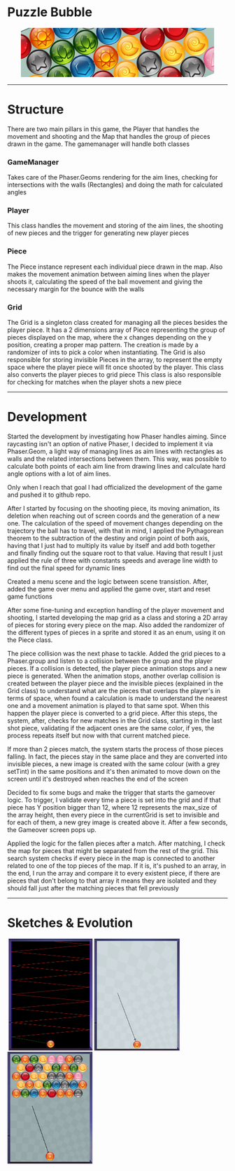 # Puzzle Bubble

<p align="center">
  <img src='https://github.com/AfonsoCFonseca/PuzzleBubble-Game/blob/main/screenshots/header.png'>
</p>

---------------------------------------------------------------
# Structure
There are two main pillars in this game, the Player that handles the movement and shooting and the Map that handles the group of pieces drawn in the game. 
The gamemanager will handle both classes

### GameManager ###
Takes care of the Phaser.Geoms rendering for the aim lines, checking for intersections with the walls (Rectangles) and doing the math for calculated angles

### Player ###
This class handles the movement and storing of the aim lines, the shooting of new pieces and the trigger for generating new player pieces

### Piece ###
The Piece instance represent each individual piece drawn in the map. Also makes the movement animation between aiming lines when the player shoots it, calculating the speed of the ball movement and giving the necessary margin for the bounce with the walls

### Grid ###
The Grid is a singleton class created for managing all the pieces besides the player piece. It has a 2 dimensions array of Piece representing the group of pieces displayed on the map, where the x changes depending on the y position, creating a proper map pattern.
The creation is made by a randomizer of ints to pick a color when instantiating. 
The Grid is also responsible for storing invisible Pieces in the array, to represent the empty space where the player piece will fit once shooted by the player. This class also converts the player pieces to grid piece
This class is also responsible for checking for matches when the player shots a new piece

---------------------------------------------------------------
# Development
Started the development by investigating how Phaser handles aiming. Since raycasting isn't an option of native Phaser, I decided to implement it via Phaser.Geom, a light way of managing lines as aim lines with rectangles as walls and the related intersections between them. This way, was possible to calculate both points of each aim line from drawing lines and calculate hard angle options with a lot of aim lines.

Only when I reach that goal I had officialized the development of the game and pushed it to github repo.

After I started by focusing on the shooting piece, its moving animation, its deletion when reaching out of screen coords and the generation of a new one. The calculation of the speed of movement changes depending on the trajectory the ball has to travel, with that in mind, I applied the Pythagorean theorem to the subtraction of the destiny and origin point of both axis, having that I just had to multiply its value by itself and add both together and finally finding out the square root to that value. Having that result I just applied the rule of three with constants speeds and average line width to find out the final speed for dynamic lines

Created a menu scene and the logic between scene transistion. After, added the game over menu and applied the game over, start and reset game functions

After some fine-tuning and exception handling of the player movement and shooting, I started developing the map grid as a class and storing a 2D array of pieces for storing every piece on the map. Also added the randomizer of the different types of pieces in a sprite and stored it as an enum, using it on the Piece class.

The piece collision was the next phase to tackle. Added the grid pieces to a Phaser.group and listen to a collision between the group and the player pieces. If a collision is detected, the player piece animation stops and a new piece is generated. When the animation stops, another overlap collision is created between the player piece and the invisible pieces (explained in the Grid class) to understand what are the pieces that overlaps the player's in terms of space, when found a calculation is made to understand the nearest one and a movement animation is played to that same spot. When this happen the player piece is converted to a grid piece. After this steps, the system, after, checks for new matches in the Grid class, starting in the last shot piece, validating if the adjacent ones are the same color, if yes, the process repeats itself but now with that current matched piece. 

If more than 2 pieces match, the system starts the process of those pieces falling. In fact, the pieces stay in the same place and they are converted into invisible pieces, a new image is created with the same colour (with a grey setTint) in the same positions and it's then animated to move down on the screen until it's destroyed when reaches the end of the screen

Decided to fix some bugs and make the trigger that starts the gameover logic. To trigger, I validate every time a piece is set into the grid and if that piece has Y position bigger than 12, where 12 represents the max_size of the array height, then every piece in the currentGrid is set to invisible and for each of them, a new grey image is created above it. After a few seconds, the Gameover screen pops up.

Applied the logic for the fallen pieces after a match. After matching, I check the map for pieces that might be separated from the rest of the grid. This search system checks if every piece in the map is connected to another related to one of the top pieces of the map.
If it is, it's pushed to an array, in the end, I run the array and compare it to every existent piece, if there are pieces that don't belong to that array it means they are isolated and they should fall just after the matching pieces that fell previously

---------------------------------------------------------------
# Sketches & Evolution

 <p float="left">
   <img width="195" height="255" src='https://github.com/AfonsoCFonseca/PuzzleBubble-Game/blob/main/screenshots/05_08_22.png' >
   <img width="195" height="255" src='https://github.com/AfonsoCFonseca/PuzzleBubble-Game/blob/main/screenshots/09_08_22.png' >
   <img width="195" height="255" src='https://github.com/AfonsoCFonseca/PuzzleBubble-Game/blob/main/screenshots/20_08_22.png' >
 </p>
